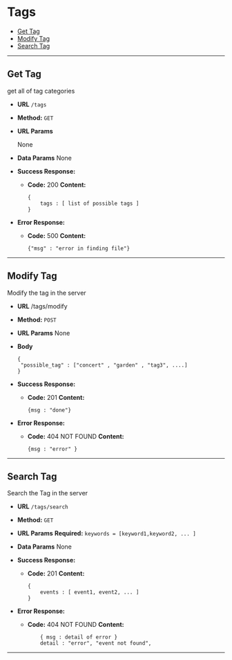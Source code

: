 # **Tags**
- [Get Tag](#get-tag)
- [Modify Tag](#modify-tag)
- [Search Tag](#search-tag)

---

## Get Tag
get all of tag categories

* **URL**
  `/tags`

* **Method:**
  `GET`

*  **URL Params**

   None


* **Data Params**
  None

* **Success Response:**
  * **Code:** 200
    **Content:**
    ```
    {
        tags : [ list of possible tags ]
    }
    ```



* **Error Response:**

  * **Code:** 500
    **Content:**
    ```
    {"msg" : "error in finding file"}
    ```

---
## Modify Tag
Modify the tag in the server

* **URL**
  /tags/modify

* **Method:**
  `POST`

*  **URL Params**
    None


* **Body**
    ```
    {
     "possible_tag" : ["concert" , "garden" , "tag3", ....] 
    }
    ```

* **Success Response:**
  * **Code:** 201
    **Content:**
    ```    
    {msg : "done"}
    ```


* **Error Response:**

  * **Code:** 404 NOT FOUND
    **Content:**
    ```    
    {msg : "error" }
    ```
---


## Search Tag
Search the Tag in the server

* **URL**
  `/tags/search`

* **Method:**
  `GET`

*  **URL Params**
   **Required:**
    `keywords = [keyword1,keyword2, ... ]`

* **Data Params**
  None

* **Success Response:**
  * **Code:** 201
    **Content:**
    ```
    {
        events : [ event1, event2, ... ]
    }
    ```

* **Error Response:**

  * **Code:** 404 NOT FOUND
    **Content:**
    ```    
        { msg : detail of error }
        detail : "error", "event not found",
    ```         
---
